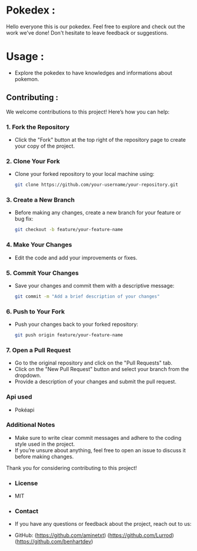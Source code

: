 # Pokedex :
Hello everyone this is our pokedex.
Feel free to explore and check out the work we've done! Don't hesitate to leave feedback or suggestions.

# Usage :
- Explore the pokedex to have knowledges and informations about pokemon.
 ## **Contributing :**
We welcome contributions to this project! Here’s how you can help:
### 1. **Fork the Repository**
   - Click the "Fork" button at the top right of the repository page to create your copy of the project.

### 2. **Clone Your Fork**
   - Clone your forked repository to your local machine using:
     ```bash
     git clone https://github.com/your-username/your-repository.git
     ```

### 3. **Create a New Branch**
   - Before making any changes, create a new branch for your feature or bug fix:
     ```bash
     git checkout -b feature/your-feature-name
     ```

### 4. **Make Your Changes**
   - Edit the code and add your improvements or fixes.

### 5. **Commit Your Changes**
   - Save your changes and commit them with a descriptive message:
     ```bash
     git commit -m "Add a brief description of your changes"
     ```

### 6. **Push to Your Fork**
   - Push your changes back to your forked repository:
     ```bash
     git push origin feature/your-feature-name
     ```

### 7. **Open a Pull Request**
   - Go to the original repository and click on the "Pull Requests" tab.
   - Click on the "New Pull Request" button and select your branch from the dropdown.
   - Provide a description of your changes and submit the pull request.

### Api used
- Pokéapi
  
### Additional Notes
- Make sure to write clear commit messages and adhere to the coding style used in the project.
- If you’re unsure about anything, feel free to open an issue to discuss it before making changes.

Thank you for considering contributing to this project!

- ### License
- MIT
- ### Contact
- If you have any questions or feedback about the project, reach out to us:

- GitHub: (https://github.com/aminetxt) (https://github.com/Lurrod) (https://github.com/benhartdev)
